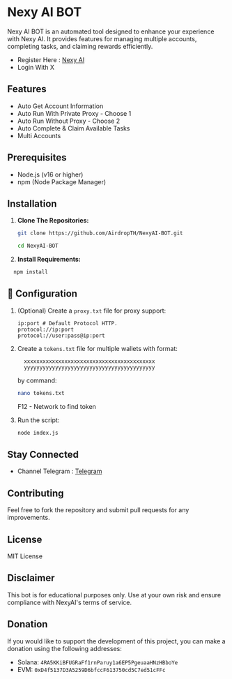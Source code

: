 # Nexy AI BOT
Nexy AI BOT is an automated tool designed to enhance your experience with Nexy AI. It provides features for managing multiple accounts, completing tasks, and claiming rewards efficiently.

- Register Here : [Nexy AI](https://point.nexyai.io/?ref=BV6UC)
- Login With X

## Features

- Auto Get Account Information
- Auto Run With Private Proxy - Choose 1
- Auto Run Without Proxy - Choose 2
- Auto Complete & Claim Available Tasks
- Multi Accounts

## Prerequisites

- Node.js (v16 or higher)
- npm (Node Package Manager)

## Installation

1. **Clone The Repositories:**
   ```bash
   git clone https://github.com/AirdropTH/NexyAI-BOT.git
   ```
   ```bash
   cd NexyAI-BOT
   ```

2. **Install Requirements:**
  ```sh
    npm install
  ```

## 📝 Configuration

1. (Optional) Create a `proxy.txt` file for proxy support:
    ```
    ip:port # Default Protocol HTTP.
    protocol://ip:port
    protocol://user:pass@ip:port
    ```

2. Create a `tokens.txt` file for multiple wallets with format:
    ```
      xxxxxxxxxxxxxxxxxxxxxxxxxxxxxxxxxxxxxxxxxx
      yyyyyyyyyyyyyyyyyyyyyyyyyyyyyyyyyyyyyyyyyy
    ```
    by command:
    ```sh
    nano tokens.txt
    ```
    F12 - Network to find token
    

3. Run the script:
    ```sh
    node index.js
    ```
## Stay Connected

- Channel Telegram : [Telegram](https://t.me/AirdropToolkitHub)

## Contributing

Feel free to fork the repository and submit pull requests for any improvements.

## License

MIT License

## Disclaimer

This bot is for educational purposes only. Use at your own risk and ensure compliance with NexyAI's terms of service.

## Donation

If you would like to support the development of this project, you can make a donation using the following addresses:

- Solana: `4RA5KKiBFUGRaFf1rnParuy1a6EP5PgeuaaHNzHBboYe`
- EVM: `0xD4f5137D3A5259D6bfccF613750cd5C7ed51cFFc`